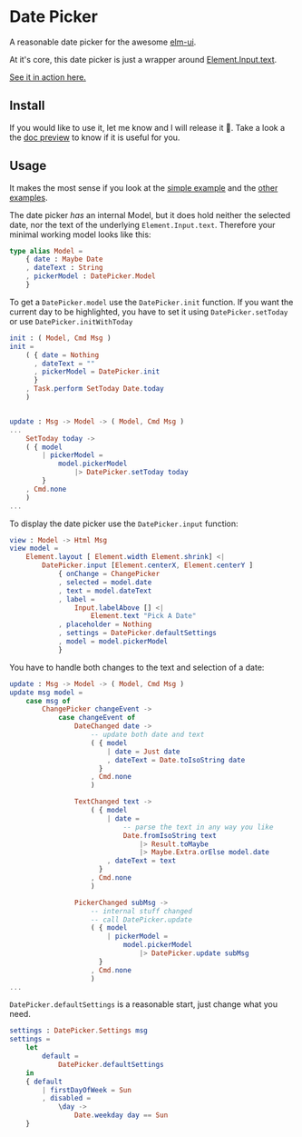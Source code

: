 # Date Picker

A reasonable date picker for the awesome [elm-ui](https://package.elm-lang.org/packages/mdgriffith/elm-ui/latest/).

At it's core, this date picker is just a wrapper around [Element.Input.text](https://package.elm-lang.org/packages/mdgriffith/elm-ui/latest/Element-Input#text).

[See it in action here.](https://fabhof.github.io/elm-ui-datepicker/)

## Install

If you would like to use it, let me know and I will release it 🚀.
Take a look a the [doc preview](https://elm-doc-preview.netlify.com/?repo=FabHof/elm-ui-datepicker) to know if it is useful for you.

## Usage

It makes the most sense if you look at the [simple example](https://github.com/FabHof/elm-ui-datepicker/blob/master/examples/Simple.elm) and the [other examples](https://github.com/FabHof/elm-ui-datepicker/tree/master/examples).

The date picker *has* an internal Model, but it does hold neither the selected date, nor the text of the underlying `Element.Input.text`. Therefore your minimal working model looks like this:

```elm
type alias Model =
    { date : Maybe Date
    , dateText : String
    , pickerModel : DatePicker.Model
    }
```

To get a `DatePicker.model` use the `DatePicker.init` function. If you want the current day to be highlighted, you have to set it using `DatePicker.setToday` or use `DatePicker.initWithToday` 

```elm
init : ( Model, Cmd Msg )
init =
    ( { date = Nothing
      , dateText = ""
      , pickerModel = DatePicker.init
      }
    , Task.perform SetToday Date.today
    )


update : Msg -> Model -> ( Model, Cmd Msg )
...
    SetToday today ->
    ( { model
        | pickerModel =
            model.pickerModel
                |> DatePicker.setToday today
        }
    , Cmd.none
    )
...
```

To display the date picker use the `DatePicker.input` function:

```elm
view : Model -> Html Msg
view model =
    Element.layout [ Element.width Element.shrink] <|
        DatePicker.input [Element.centerX, Element.centerY ]
            { onChange = ChangePicker
            , selected = model.date
            , text = model.dateText
            , label =
                Input.labelAbove [] <|
                    Element.text "Pick A Date"
            , placeholder = Nothing
            , settings = DatePicker.defaultSettings
            , model = model.pickerModel
            }
```
You have to handle both changes to the text and selection of a date:

```elm
update : Msg -> Model -> ( Model, Cmd Msg )
update msg model =
    case msg of
        ChangePicker changeEvent ->
            case changeEvent of
                DateChanged date ->
                    -- update both date and text
                    ( { model
                        | date = Just date
                        , dateText = Date.toIsoString date
                      }
                    , Cmd.none
                    )

                TextChanged text ->
                    ( { model
                        | date =
                            -- parse the text in any way you like
                            Date.fromIsoString text
                                |> Result.toMaybe
                                |> Maybe.Extra.orElse model.date
                        , dateText = text
                      }
                    , Cmd.none
                    )

                PickerChanged subMsg ->
                    -- internal stuff changed
                    -- call DatePicker.update
                    ( { model
                        | pickerModel =
                            model.pickerModel
                                |> DatePicker.update subMsg
                      }
                    , Cmd.none
                    )
...
```

`DatePicker.defaultSettings` is a reasonable start, just change what you need.

```elm
settings : DatePicker.Settings msg
settings =
    let
        default =
            DatePicker.defaultSettings
    in
    { default
        | firstDayOfWeek = Sun
        , disabled =
            \day ->
                Date.weekday day == Sun
    }
```